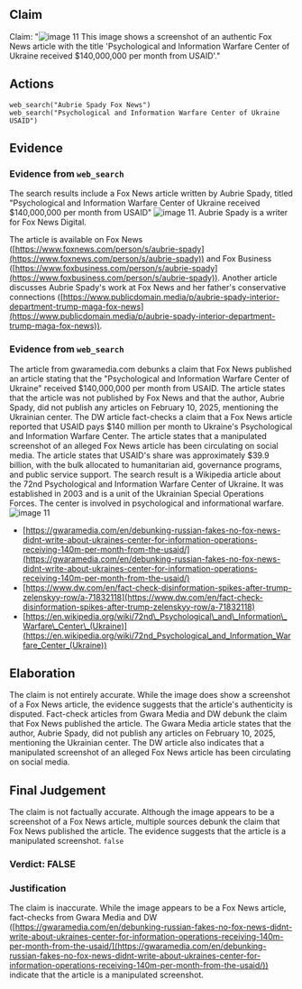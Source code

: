 ## Claim
Claim: "![image 11](media/14.jpg) This image shows a screenshot of an authentic Fox News article with the title 'Psychological and Information Warfare Center of Ukraine received $140,000,000 per month from USAID'."

## Actions
```
web_search("Aubrie Spady Fox News")
web_search("Psychological and Information Warfare Center of Ukraine USAID")
```

## Evidence
### Evidence from `web_search`
The search results include a Fox News article written by Aubrie Spady, titled "Psychological and Information Warfare Center of Ukraine received $140,000,000 per month from USAID" ![image 11](media/14.jpg). Aubrie Spady is a writer for Fox News Digital.

The article is available on Fox News ([https://www.foxnews.com/person/s/aubrie-spady](https://www.foxnews.com/person/s/aubrie-spady)) and Fox Business ([https://www.foxbusiness.com/person/s/aubrie-spady](https://www.foxbusiness.com/person/s/aubrie-spady)). Another article discusses Aubrie Spady's work at Fox News and her father's conservative connections ([https://www.publicdomain.media/p/aubrie-spady-interior-department-trump-maga-fox-news](https://www.publicdomain.media/p/aubrie-spady-interior-department-trump-maga-fox-news)).


### Evidence from `web_search`
The article from gwaramedia.com debunks a claim that Fox News published an article stating that the "Psychological and Information Warfare Center of Ukraine" received $140,000,000 per month from USAID. The article states that the article was not published by Fox News and that the author, Aubrie Spady, did not publish any articles on February 10, 2025, mentioning the Ukrainian center. The DW article fact-checks a claim that a Fox News article reported that USAID pays $140 million per month to Ukraine's Psychological and Information Warfare Center. The article states that a manipulated screenshot of an alleged Fox News article has been circulating on social media. The article states that USAID's share was approximately $39.9 billion, with the bulk allocated to humanitarian aid, governance programs, and public service support. The search result is a Wikipedia article about the 72nd Psychological and Information Warfare Center of Ukraine. It was established in 2003 and is a unit of the Ukrainian Special Operations Forces. The center is involved in psychological and informational warfare. ![image 11](media/14.jpg)

*   [https://gwaramedia.com/en/debunking-russian-fakes-no-fox-news-didnt-write-about-ukraines-center-for-information-operations-receiving-140m-per-month-from-the-usaid/](https://gwaramedia.com/en/debunking-russian-fakes-no-fox-news-didnt-write-about-ukraines-center-for-information-operations-receiving-140m-per-month-from-the-usaid/)
*   [https://www.dw.com/en/fact-check-disinformation-spikes-after-trump-zelenskyy-row/a-71832118](https://www.dw.com/en/fact-check-disinformation-spikes-after-trump-zelenskyy-row/a-71832118)
*   [https://en.wikipedia.org/wiki/72nd\_Psychological\_and\_Information\_Warfare\_Center\_(Ukraine)](https://en.wikipedia.org/wiki/72nd_Psychological_and_Information_Warfare_Center_(Ukraine))

## Elaboration
The claim is not entirely accurate. While the image does show a screenshot of a Fox News article, the evidence suggests that the article's authenticity is disputed. Fact-check articles from Gwara Media and DW debunk the claim that Fox News published the article. The Gwara Media article states that the author, Aubrie Spady, did not publish any articles on February 10, 2025, mentioning the Ukrainian center. The DW article also indicates that a manipulated screenshot of an alleged Fox News article has been circulating on social media.


## Final Judgement
The claim is not factually accurate. Although the image appears to be a screenshot of a Fox News article, multiple sources debunk the claim that Fox News published the article. The evidence suggests that the article is a manipulated screenshot. `false`

### Verdict: FALSE

### Justification
The claim is inaccurate. While the image appears to be a Fox News article, fact-checks from Gwara Media and DW ([https://gwaramedia.com/en/debunking-russian-fakes-no-fox-news-didnt-write-about-ukraines-center-for-information-operations-receiving-140m-per-month-from-the-usaid/](https://gwaramedia.com/en/debunking-russian-fakes-no-fox-news-didnt-write-about-ukraines-center-for-information-operations-receiving-140m-per-month-from-the-usaid/)) indicate that the article is a manipulated screenshot.
